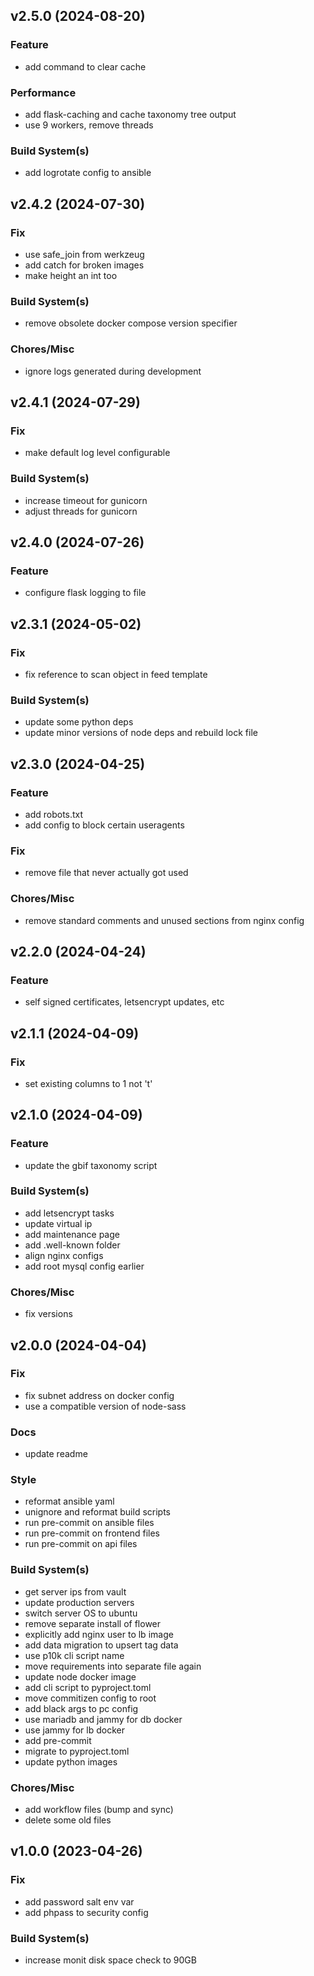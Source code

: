 ## v2.5.0 (2024-08-20)

### Feature

- add command to clear cache

### Performance

- add flask-caching and cache taxonomy tree output
- use 9 workers, remove threads

### Build System(s)

- add logrotate config to ansible

## v2.4.2 (2024-07-30)

### Fix

- use safe_join from werkzeug
- add catch for broken images
- make height an int too

### Build System(s)

- remove obsolete docker compose version specifier

### Chores/Misc

- ignore logs generated during development

## v2.4.1 (2024-07-29)

### Fix

- make default log level configurable

### Build System(s)

- increase timeout for gunicorn
- adjust threads for gunicorn

## v2.4.0 (2024-07-26)

### Feature

- configure flask logging to file

## v2.3.1 (2024-05-02)

### Fix

- fix reference to scan object in feed template

### Build System(s)

- update some python deps
- update minor versions of node deps and rebuild lock file

## v2.3.0 (2024-04-25)

### Feature

- add robots.txt
- add config to block certain useragents

### Fix

- remove file that never actually got used

### Chores/Misc

- remove standard comments and unused sections from nginx config

## v2.2.0 (2024-04-24)

### Feature

- self signed certificates, letsencrypt updates, etc

## v2.1.1 (2024-04-09)

### Fix

- set existing columns to 1 not 't'

## v2.1.0 (2024-04-09)

### Feature

- update the gbif taxonomy script

### Build System(s)

- add letsencrypt tasks
- update virtual ip
- add maintenance page
- add .well-known folder
- align nginx configs
- add root mysql config earlier

### Chores/Misc

- fix versions

## v2.0.0 (2024-04-04)

### Fix

- fix subnet address on docker config
- use a compatible version of node-sass

### Docs

- update readme

### Style

- reformat ansible yaml
- unignore and reformat build scripts
- run pre-commit on ansible files
- run pre-commit on frontend files
- run pre-commit on api files

### Build System(s)

- get server ips from vault
- update production servers
- switch server OS to ubuntu
- remove separate install of flower
- explicitly add nginx user to lb image
- add data migration to upsert tag data
- use p10k cli script name
- move requirements into separate file again
- update node docker image
- add cli script to pyproject.toml
- move commitizen config to root
- add black args to pc config
- use mariadb and jammy for db docker
- use jammy for lb docker
- add pre-commit
- migrate to pyproject.toml
- update python images

### Chores/Misc

- add workflow files (bump and sync)
- delete some old files

## v1.0.0 (2023-04-26)

### Fix

- add password salt env var
- add phpass to security config

### Build System(s)

- increase monit disk space check to 90GB
